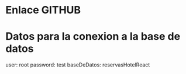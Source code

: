 # Enlace GITHUB



# Datos para la conexion a la base de datos

user: root
password: test
baseDeDatos: reservasHotelReact